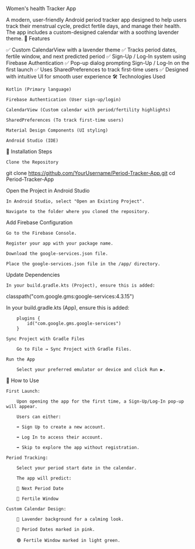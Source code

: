 Women's health Tracker App

A modern, user-friendly Android period tracker app designed to help users track their menstrual cycle, predict fertile days, and manage their health. The app includes a custom-designed calendar with a soothing lavender theme.
🚀 Features

✅ Custom CalendarView with a lavender theme
✅ Tracks period dates, fertile window, and next predicted period
✅ Sign-Up / Log-In system using Firebase Authentication
✅ Pop-up dialog prompting Sign-Up / Log-In on the first launch
✅ Uses SharedPreferences to track first-time users
✅ Designed with intuitive UI for smooth user experience
🛠️ Technologies Used

    Kotlin (Primary language)

    Firebase Authentication (User sign-up/login)

    CalendarView (Custom calendar with period/fertility highlights)

    SharedPreferences (To track first-time users)

    Material Design Components (UI styling)

    Android Studio (IDE)

🔹 Installation Steps

    Clone the Repository

git clone https://github.com/YourUsername/Period-Tracker-App.git
cd Period-Tracker-App

Open the Project in Android Studio

    In Android Studio, select "Open an Existing Project".

    Navigate to the folder where you cloned the repository.

Add Firebase Configuration

    Go to the Firebase Console.

    Register your app with your package name.

    Download the google-services.json file.

    Place the google-services.json file in the /app/ directory.

Update Dependencies

    In your build.gradle.kts (Project), ensure this is added:

classpath("com.google.gms:google-services:4.3.15")

In your build.gradle.kts (App), ensure this is added:

        plugins {
            id("com.google.gms.google-services")
        }

    Sync Project with Gradle Files

        Go to File → Sync Project with Gradle Files.

    Run the App

        Select your preferred emulator or device and click Run ▶️.

🔹 How to Use

    First Launch:

        Upon opening the app for the first time, a Sign-Up/Log-In pop-up will appear.

        Users can either:

        ➡️ Sign Up to create a new account.

        ➡️ Log In to access their account.

        ➡️ Skip to explore the app without registration.

    Period Tracking:

        Select your period start date in the calendar.

        The app will predict:

        🔹 Next Period Date

        🔹 Fertile Window

    Custom Calendar Design:

        🌸 Lavender background for a calming look.

        🔴 Period Dates marked in pink.

        🟢 Fertile Window marked in light green.
